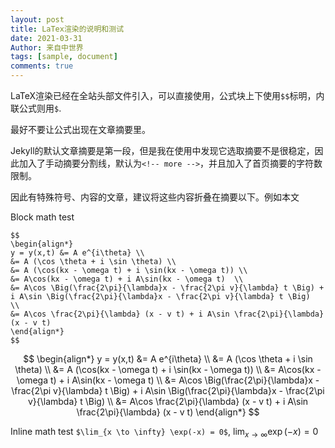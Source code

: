 ```yaml
---
layout: post
title: LaTex渲染的说明和测试
date: 2021-03-31
Author: 来自中世界
tags: [sample, document]
comments: true
---
```

LaTeX渲染已经在全站头部文件引入，可以直接使用，公式块上下使用`$$`标明，内联公式则用`$`. 

最好不要让公式出现在文章摘要里。

Jekyll的默认文章摘要是第一段，但是我在使用中发现它选取摘要不是很稳定，因此加入了手动摘要分割线，默认为`<!-- more -->`，并且加入了首页摘要的字符数限制。

因此有特殊符号、内容的文章，建议将这些内容折叠在摘要以下。例如本文

<!-- more -->

Block math test

```
$$
\begin{align*}
y = y(x,t) &= A e^{i\theta} \\
&= A (\cos \theta + i \sin \theta) \\
&= A (\cos(kx - \omega t) + i \sin(kx - \omega t)) \\
&= A\cos(kx - \omega t) + i A\sin(kx - \omega t)  \\
&= A\cos \Big(\frac{2\pi}{\lambda}x - \frac{2\pi v}{\lambda} t \Big) + i A\sin \Big(\frac{2\pi}{\lambda}x - \frac{2\pi v}{\lambda} t \Big)  \\
&= A\cos \frac{2\pi}{\lambda} (x - v t) + i A\sin \frac{2\pi}{\lambda} (x - v t)
\end{align*}
$$

```

$$
\begin{align*}
y = y(x,t) &= A e^{i\theta} \\
&= A (\cos \theta + i \sin \theta) \\
&= A (\cos(kx - \omega t) + i \sin(kx - \omega t)) \\
&= A\cos(kx - \omega t) + i A\sin(kx - \omega t)  \\
&= A\cos \Big(\frac{2\pi}{\lambda}x - \frac{2\pi v}{\lambda} t \Big) + i A\sin \Big(\frac{2\pi}{\lambda}x - \frac{2\pi v}{\lambda} t \Big)  \\
&= A\cos \frac{2\pi}{\lambda} (x - v t) + i A\sin \frac{2\pi}{\lambda} (x - v t)
\end{align*}
$$

Inline math test `$\lim_{x \to \infty} \exp(-x) = 0$`, 
$\lim_{x \to \infty} \exp(-x) = 0$

